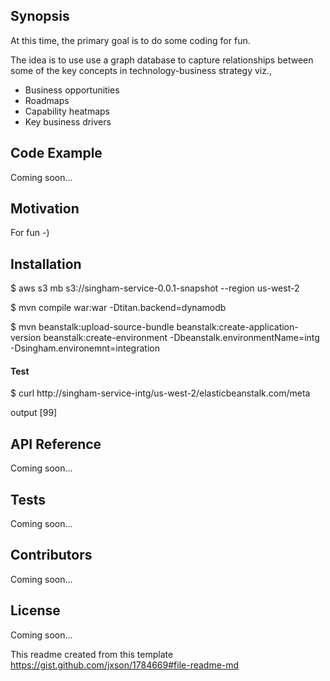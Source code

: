 ## Synopsis

At this time, the primary goal is to do some coding for fun.

The idea is to use use a graph database to capture relationships between some of the key concepts in technology-business strategy viz.,

- Business opportunities
- Roadmaps
- Capability heatmaps
- Key business drivers

## Code Example

Coming soon...

## Motivation

For fun -)

## Installation

$  aws s3 mb s3://singham-service-0.0.1-snapshot --region us-west-2

$  mvn compile war:war -Dtitan.backend=dynamodb 

$  mvn beanstalk:upload-source-bundle beanstalk:create-application-version beanstalk:create-environment -Dbeanstalk.environmentName=intg -Dsingham.environemnt=integration

#### Test

$  curl http://singham-service-intg/us-west-2/elasticbeanstalk.com/meta

output
[99]

## API Reference

Coming soon...

## Tests

Coming soon...

## Contributors

Coming soon...

## License

Coming soon...

This readme created from this template https://gist.github.com/jxson/1784669#file-readme-md
